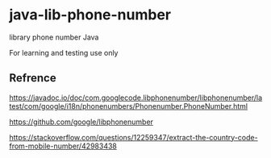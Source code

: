 # java-lib-phone-number
library phone number Java

For learning and testing use only

## Refrence
https://javadoc.io/doc/com.googlecode.libphonenumber/libphonenumber/latest/com/google/i18n/phonenumbers/Phonenumber.PhoneNumber.html

https://github.com/google/libphonenumber

https://stackoverflow.com/questions/12259347/extract-the-country-code-from-mobile-number/42983438
